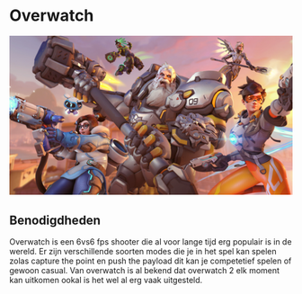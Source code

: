 # Overwatch

![Overwatch](overwatch2banner.png)

## Benodigdheden

Overwatch is een 6vs6 fps shooter die al voor lange tijd erg populair is in de wereld. Er zijn verschillende soorten modes die je in het spel kan spelen zolas capture the point en push the payload dit kan je competetief spelen of gewoon casual. Van overwatch is al bekend dat overwatch 2 elk moment kan uitkomen ookal is het wel al erg vaak uitgesteld.
